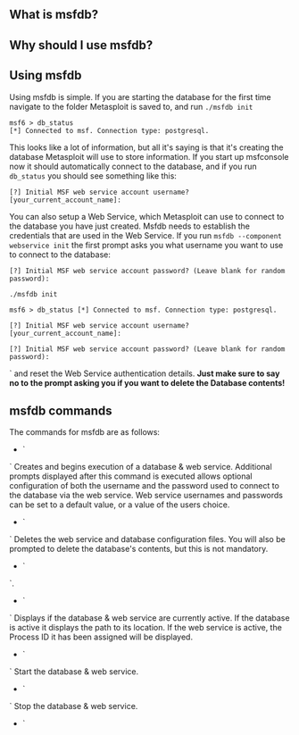 ## What is msfdb?
## Why should I use msfdb?
## Using msfdb
Using msfdb is simple. If you are starting the database for the first time navigate to the folder Metasploit is saved to, and run `./msfdb init`
```
msf6 > db_status
[*] Connected to msf. Connection type: postgresql.
```

This looks like a lot of information, but all it's saying is that it's creating the database Metasploit will use to store information.  If you start up msfconsole now it should automatically connect to the database, and if you run `db_status` you should see something like this:
```
[?] Initial MSF web service account username? [your_current_account_name]:
```

You can also setup a Web Service, which Metasploit can use to connect to the database you have just created.  Msfdb needs to establish the credentials that are used in the Web Service. If you run `msfdb --component webservice init` the first prompt asks you what username you want to use to connect to the database:
```
[?] Initial MSF web service account password? (Leave blank for random password):
```

`./msfdb init`

`
msf6 > db_status
[*] Connected to msf. Connection type: postgresql.
`

`
[?] Initial MSF web service account username? [your_current_account_name]:
`

`
[?] Initial MSF web service account password? (Leave blank for random password):
`

` and reset the Web Service authentication details. **Just make sure to say no to the prompt asking you if you want to delete the Database contents!**

## msfdb commands

The commands for msfdb are as follows:
*   `

`     Creates and begins execution of a database & web service. Additional prompts displayed after this command is executed allows optional configuration of both the username and the password used to connect to the database via the web service. Web service usernames and passwords can be set to a default value, or a value of the users choice.
*   `

`   Deletes the web service and database configuration files. You will also be prompted to delete the database's contents, but this is not mandatory.
*   `

`.
*   `

`   Displays if the database & web service are currently active. If the database is active it displays the path to its location. If the web service is active, the Process ID it has been assigned will be displayed.
*   `

`    Start the database & web service.
*   `

`     Stop the database & web service.
*   `

